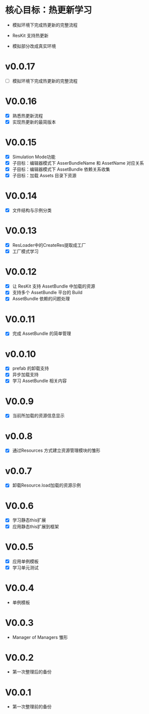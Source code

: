 # 核心目标：热更新学习

- 模拟环境下完成热更新的完整流程

- ResKit 支持热更新

- 模拟部分改成真实环境

# v0.0.17

- [ ] 模拟环境下完成热更新的完整流程

# V0.0.16

- [x] 熟悉热更新流程
- [x] 实现热更新的最简版本

# V0.0.15

- [x] Simulation Mode功能
- [x] 子目标：编辑器模式下 AsserBundleName 和 AssetName 对应关系
- [x] 子目标：编辑器模式下 AssetBundle 依赖关系收集
- [x] 子目标：加载 Assets 目录下资源

# V0.0.14

- [x] 文件结构与示例分类

# V0.0.13

- [x] ResLoader中的CreateRes提取成工厂
- [x] 工厂模式学习

# V0.0.12

- [x] 让 ResKit 支持 AssetBundle 中加载的资源
- [x] 支持多个 AssetBundle 平台的 Build
- [x] AssetBundle 依赖的问题处理

# V0.0.11

- [x] 完成 AssetBundle 的简单管理

# v0.0.10

- [x] prefab 的卸载支持
- [x] 异步加载支持
- [x] 学习 AssetBundle 相关内容

# V0.0.9

- [x] 当前所加载的资源信息显示

# v0.0.8

- [x] 通过Resources 方式建立资源管理模块的雏形

# v0.0.7

- [x] 卸载Resource.load加载的资源示例

# V0.0.6

- [x] 学习静态this扩展
- [x] 应用静态this扩展到框架

# V0.0.5

- [x] 应用单例模板
- [x] 学习单元测试
# V0.0.4

* 单例模板

# V0.0.3

* Manager of Managers 雏形

# V0.0.2

* 第一次整理后的备份

# V0.0.1

* 第一次整理前的备份 
